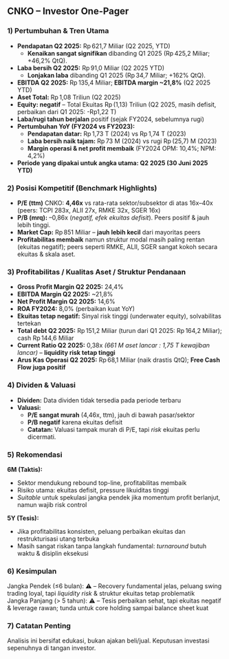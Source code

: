 ## CNKO – Investor One-Pager

### 1) Pertumbuhan & Tren Utama
- **Pendapatan Q2 2025:** Rp 621,7 Miliar (Q2 2025, YTD)
  - **Kenaikan sangat signifikan** dibanding Q1 2025 (Rp 425,2 Miliar; +46,2% QtQ).
- **Laba bersih Q2 2025:** Rp 91,0 Miliar (Q2 2025 YTD)
  - **Lonjakan laba** dibanding Q1 2025 (Rp 34,7 Miliar; +162% QtQ).
- **EBITDA Q2 2025:** Rp 135,4 Miliar; **EBITDA margin ~21,8%** (Q2 2025 YTD)
- **Aset Total:** Rp 1,08 Triliun (Q2 2025)
- **Equity: negatif** – Total Ekuitas Rp (1,13) Triliun (Q2 2025, masih defisit, perbaikan dari Q1 2025: -Rp1,22 T)
- **Laba/rugi tahun berjalan** positif (sejak FY2024, sebelumnya rugi)
- **Pertumbuhan YoY (FY2024 vs FY2023):**
  - **Pendapatan datar:** Rp 1,73 T (2024) vs Rp 1,74 T (2023) 
  - **Laba bersih naik tajam:** Rp 73 M (2024) vs rugi Rp (25,7) M (2023)
  - **Margin operasi & net profit membaik** (FY2024 OPM: 10,4%; NPM: 4,2%)
- **Periode yang dipakai untuk angka utama: Q2 2025 (30 Juni 2025 YTD)**

### 2) Posisi Kompetitif (Benchmark Highlights)
- **P/E (ttm)** CNKO: **4,46x** vs rata-rata sektor/subsektor di atas 16x–40x (peers: TCPI 283x, ALII 27x, RMKE 32x, SGER 16x)
- **P/B (mrq):** –0,86x (_negatif, efek ekuitas defisit_). Peers positif & jauh lebih tinggi.
- **Market Cap:** Rp 851 Miliar – **jauh lebih kecil** dari mayoritas peers
- **Profitabilitas membaik** namun struktur modal masih paling rentan (ekuitas negatif); peers seperti RMKE, ALII, SGER sangat kokoh secara ekuitas & skala aset.

### 3) Profitabilitas / Kualitas Aset / Struktur Pendanaan
- **Gross Profit Margin Q2 2025:** 24,4%
- **EBITDA Margin Q2 2025:** ~21,8%
- **Net Profit Margin Q2 2025:** 14,6%
- **ROA FY2024:** 8,0% (perbaikan kuat YoY)
- **Ekuitas tetap negatif:** Sinyal risk tinggi (underwater equity), solvabilitas tertekan
- **Total debt Q2 2025:** Rp 151,2 Miliar (turun dari Q1 2025: Rp 164,2 Miliar); cash Rp 144,6 Miliar
- **Current Ratio Q2 2025:** 0,38x _(661 M aset lancar : 1,75 T kewajiban lancar)_ – **liquidity risk tetap tinggi**
- **Arus Kas Operasi Q2 2025:** Rp 68,1 Miliar (naik drastis QtQ); **Free Cash Flow juga positif**

### 4) Dividen & Valuasi
- **Dividen:** Data dividen tidak tersedia pada periode terbaru
- **Valuasi:**  
  - **P/E sangat murah** (4,46x, ttm), jauh di bawah pasar/sektor
  - **P/B negatif** karena ekuitas defisit  
  - **Catatan:** Valuasi tampak murah di P/E, tapi _risk_ ekuitas perlu dicermati.

### 5) Rekomendasi
**6M (Taktis):**
- Sektor mendukung rebound top-line, profitabilitas membaik
- Risiko utama: ekuitas defisit, pressure likuiditas tinggi
- _Suitable_ untuk spekulasi jangka pendek jika momentum profit berlanjut, namun wajib risk control

**5Y (Tesis):**
- Jika profitabilitas konsisten, peluang perbaikan ekuitas dan restrukturisasi utang terbuka
- Masih sangat riskan tanpa langkah fundamental: _turnaround_ butuh waktu & disiplin eksekusi

### 6) Kesimpulan
Jangka Pendek (≤6 bulan): ⚠️ – Recovery fundamental jelas, peluang swing trading loyal, tapi _liquidity risk_ & struktur ekuitas tetap problematik  
Jangka Panjang (> 5 tahun): ⚠️ – Tesis perbaikan sehat, tapi ekuitas negatif & leverage rawan; tunda untuk core holding sampai balance sheet kuat

### 7) Catatan Penting
Analisis ini bersifat edukasi, bukan ajakan beli/jual. Keputusan investasi sepenuhnya di tangan investor.